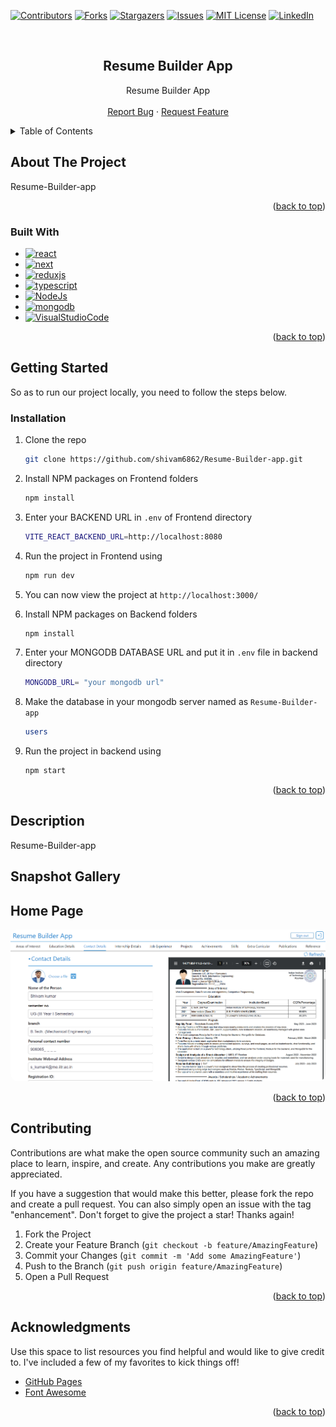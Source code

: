 [![Contributors][contributors-shield]][contributors-url]
[![Forks][forks-shield]][forks-url]
[![Stargazers][stars-shield]][stars-url]
[![Issues][issues-shield]][issues-url]
[![MIT License][license-shield]][license-url]
[![LinkedIn][linkedin-shield]][linkedin-url]

<br />
<div align="center">
<h2 align="center">Resume Builder App</h2>

  <p align="center">
   Resume Builder App
    <br />
    <br />
    <a href="https://github.com/shivam6862/Resume-Builder-app/issues">Report Bug</a>
    ·
    <a href="https://github.com/shivam6862/Resume-Builder-app/issues">Request Feature</a>
  </p>
</div>

<details>
  <summary>Table of Contents</summary>
  <ol>
    <li>
      <a href="#about-the-project">About The Project</a>
      <ul>
        <li><a href="#built-with">Built With</a></li>
      </ul>
    </li>
    <li><a href="#usage">Description</a></li>
    <li><a href="#usage">Snapshot Gallery</a></li>
    <li><a href="#contributing">Contributing</a></li>
    <li><a href="#acknowledgments">Acknowledgments</a></li>
  </ol>
</details>

## About The Project

Resume-Builder-app

<p align="right">(<a href="#readme-top">back to top</a>)</p>

### Built With

- [![react][react]][react-url]
- [![next][next]][next-url]
- [![reduxjs][reduxjs]][reduxjs-url]
- [![typescript][typescript]][reduxjs-url]
- [![NodeJs][NodeJs]][NodeJs-url]
- [![mongodb][mongodb]][mongodb-url]
- [![VisualStudioCode][VisualStudioCode]][VisualStudioCode-url]

<p align="right">(<a href="#readme-top">back to top</a>)</p>

## Getting Started

So as to run our project locally, you need to follow the steps below.

### Installation

1. Clone the repo
   ```sh
   git clone https://github.com/shivam6862/Resume-Builder-app.git
   ```
2. Install NPM packages on Frontend folders
   ```sh
   npm install
   ```
3. Enter your BACKEND URL in `.env` of Frontend directory
   ```sh
   VITE_REACT_BACKEND_URL=http://localhost:8080
   ```
4. Run the project in Frontend using
   ```sh
   npm run dev
   ```
5. You can now view the project at `http://localhost:3000/`

6. Install NPM packages on Backend folders
   ```sh
   npm install
   ```
7. Enter your MONGODB DATABASE URL and put it in `.env` file in backend directory
   ```sh
   MONGODB_URL= "your mongodb url"
   ```
8. Make the database in your mongodb server named as `Resume-Builder-app`
   ```sh
   users
   ```
9. Run the project in backend using
   ```sh
   npm start
   ```

<p align="right">(<a href="#readme-top">back to top</a>)</p>

<!-- USAGE EXAMPLES -->

## Description

Resume-Builder-app<br/>

## Snapshot Gallery

<h2>Home Page</h2>
<a href="https://github.com/shivam6862/Resume-Builder-app"><img src="./Frontend/public/image.png" style="border-radius:12px"></a>

<p align="right">(<a href="#readme-top">back to top</a>)</p>

<!-- CONTRIBUTING -->

## Contributing

Contributions are what make the open source community such an amazing place to learn, inspire, and create. Any contributions you make are greatly appreciated.

If you have a suggestion that would make this better, please fork the repo and create a pull request. You can also simply open an issue with the tag "enhancement".
Don't forget to give the project a star! Thanks again!

1. Fork the Project
2. Create your Feature Branch (`git checkout -b feature/AmazingFeature`)
3. Commit your Changes (`git commit -m 'Add some AmazingFeature'`)
4. Push to the Branch (`git push origin feature/AmazingFeature`)
5. Open a Pull Request

<p align="right">(<a href="#readme-top">back to top</a>)</p>

<!-- CONTACT -->

## Acknowledgments

Use this space to list resources you find helpful and would like to give credit to. I've included a few of my favorites to kick things off!

- [GitHub Pages](https://pages.github.com)
- [Font Awesome](https://fontawesome.com)

<p align="right">(<a href="#readme-top">back to top</a>)</p>

[contributors-shield]: https://img.shields.io/github/contributors/shivam6862/Resume-Builder-app.svg?style=for-the-badge
[contributors-url]: https://github.com/shivam6862/Resume-Builder-app/graphs/contributors
[forks-shield]: https://img.shields.io/github/forks/shivam6862/Resume-Builder-app.svg?style=for-the-badge
[forks-url]: https://github.com/shivam6862/Resume-Builder-app/network/members
[stars-shield]: https://img.shields.io/github/stars/shivam6862/Resume-Builder-app.svg?style=for-the-badge
[stars-url]: https://github.com/shivam6862/Resume-Builder-app/stargazers
[issues-shield]: https://img.shields.io/github/issues/shivam6862/Resume-Builder-app.svg?style=for-the-badge
[issues-url]: https://github.com/shivam6862/Resume-Builder-app/issues
[license-shield]: https://img.shields.io/github/license/shivam6862/Resume-Builder-app.svg?style=for-the-badge
[license-url]: https://github.com/shivam6862/Resume-Builder-app/blob/master/LICENSE.txt
[linkedin-shield]: https://img.shields.io/badge/-LinkedIn-black.svg?style=for-the-badge&logo=linkedin&colorB=555
[linkedin-url]: https://linkedin.com/in/shivam-kumar-14701b249/
[react]: https://img.shields.io/badge/React-20232A?style=for-the-badge&logo=react&logoColor=61DAFB
[react-url]: https://react.dev/
[VisualStudioCode]: https://img.shields.io/badge/Made%20for-VSCode-1f425f.svg
[VisualStudioCode-url]: https://code.visualstudio.com/
[nodejs-url]: https://nodejs.org/en
[nodejs]: https://img.shields.io/badge/Node.js-43853D?style=for-the-badge&logo=node.js&logoColor=white
[mongodb-url]: https://www.mongodb.com/
[mongodb]: https://img.shields.io/badge/MongoDB-4EA94B?style=for-the-badge&logo=mongodb&logoColor=white
[next-url]: https://nextjs.org/docs
[next]: https://img.shields.io/badge/next.js-000000?style=for-the-badge&logo=nextdotjs&logoColor=white
[reduxjs-url]: https://redux.js.org/
[reduxjs]: https://img.shields.io/badge/Redux-593D88?style=for-the-badge&logo=redux&logoColor=white
[typescript-url]: https://www.typescriptlang.org/docs/handbook/typescript-in-5-minutes.html
[typescript]: https://img.shields.io/badge/TypeScript-007ACC?style=for-the-badge&logo=typescript&logoColor=white
